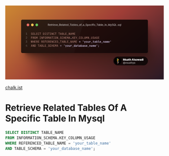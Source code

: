 ![An image](/snippets/2023-05-16/retrieve-related-tables-of-a-specific-table-in-mysql.png)

[chalk.ist](https://chalk.ist)

# Retrieve Related Tables Of A Specific Table In Mysql

```sql
SELECT DISTINCT TABLE_NAME
FROM INFORMATION_SCHEMA.KEY_COLUMN_USAGE
WHERE REFERENCED_TABLE_NAME = 'your_table_name'
AND TABLE_SCHEMA = 'your_database_name';
```
